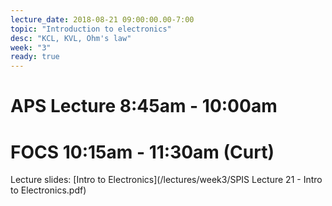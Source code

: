 ```yaml
---
lecture_date: 2018-08-21 09:00:00.00-7:00
topic: "Introduction to electronics"
desc: "KCL, KVL, Ohm's law"
week: "3"
ready: true
---
```


# APS Lecture 8:45am - 10:00am




# FOCS 10:15am - 11:30am (Curt)

Lecture slides: [Intro to Electronics](/lectures/week3/SPIS Lecture 21 - Intro to Electronics.pdf)



